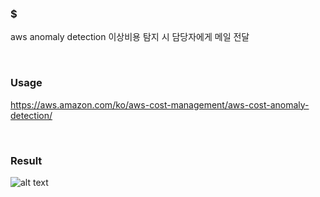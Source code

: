 ### $
aws anomaly detection 이상비용 탐지 시 담당자에게 메일 전달 

<br>

### Usage
https://aws.amazon.com/ko/aws-cost-management/aws-cost-anomaly-detection/

<br>

### Result
![alt text](image.png)
